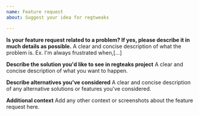 ```yaml
---
name: Feature request
about: Suggest your idea for regtweaks

---
```


**Is your feature request related to a problem? If yes, please describe it in much details as possible.**
A clear and concise description of what the problem is. Ex. I'm always frustrated when,[...]

**Describe the solution you'd like to see in regteaks project**
A clear and concise description of what you want to happen.

**Describe alternatives you've considered**
A clear and concise description of any alternative solutions or features you've considered.

**Additional context**
Add any other context or screenshots about the feature request here.
